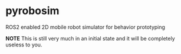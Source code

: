 # pyrobosim
ROS2 enabled 2D mobile robot simulator for behavior prototyping

**NOTE** This is still very much in an initial state and it will be completely useless to you.